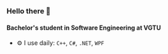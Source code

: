 ### Hello there 👋

#### Bachelor's student in Software Engineering at VGTU

- ⚙️ I use daily: `C++`, `C#`, `.NET`, `WPF`

